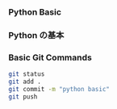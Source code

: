 ### Python Basic
### Python の基本 

### Basic Git Commands

```bash
git status
git add .
git commit -m "python basic"
git push
```